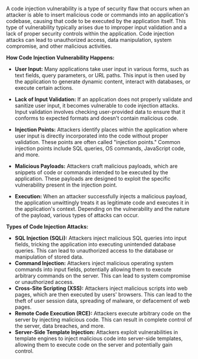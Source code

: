 A code injection vulnerability is a type of security flaw that occurs when an attacker is able to insert malicious code or commands into an application's codebase, causing that code to be executed by the application itself. This type of vulnerability typically arises due to improper input validation and a lack of proper security controls within the application. Code injection attacks can lead to unauthorized access, data manipulation, system compromise, and other malicious activities.

__How Code Injection Vulnerability Happens:__

- __User Input:__ Many applications take user input in various forms, such as text fields, query parameters, or URL paths. This input is then used by the application to generate dynamic content, interact with databases, or execute certain actions.

- __Lack of Input Validation:__ If an application does not properly validate and sanitize user input, it becomes vulnerable to code injection attacks. Input validation involves checking user-provided data to ensure that it conforms to expected formats and doesn't contain malicious code.

- __Injection Points:__ Attackers identify places within the application where user input is directly incorporated into the code without proper validation. These points are often called "injection points." Common injection points include SQL queries, OS commands, JavaScript code, and more.

- __Malicious Payloads:__ Attackers craft malicious payloads, which are snippets of code or commands intended to be executed by the application. These payloads are designed to exploit the specific vulnerability present in the injection point.

- __Execution:__ When an attacker successfully injects a malicious payload, the application unwittingly treats it as legitimate code and executes it in the application's context. Depending on the vulnerability and the nature of the payload, various types of attacks can occur.

__Types of Code Injection Attacks:__

- __SQL Injection (SQLi):__ Attackers inject malicious SQL queries into input fields, tricking the application into executing unintended database queries. This can lead to unauthorized access to the database or manipulation of stored data.
- __Command Injection:__ Attackers inject malicious operating system commands into input fields, potentially allowing them to execute arbitrary commands on the server. This can lead to system compromise or unauthorized access.
- __Cross-Site Scripting (XSS):__ Attackers inject malicious scripts into web pages, which are then executed by users' browsers. This can lead to the theft of user session data, spreading of malware, or defacement of web pages.
- __Remote Code Execution (RCE):__ Attackers execute arbitrary code on the server by injecting malicious code. This can result in complete control of the server, data breaches, and more.
- __Server-Side Template Injection:__ Attackers exploit vulnerabilities in template engines to inject malicious code into server-side templates, allowing them to execute code on the server and potentially gain control.